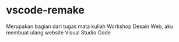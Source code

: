 # vscode-remake

Merupakan bagian dari tugas mata kuliah Workshop Desain Web, aku membuat ulang website Visual Studio Code
